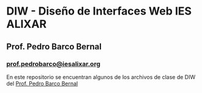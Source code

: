 # DIW - Diseño de Interfaces Web IES ALIXAR
## Prof. Pedro Barco Bernal
### prof.pedrobarco@iesalixar.org

En este repositorio se encuentran algunos de los archivos de clase de DIW del [Prof. Pedro Barco Bernal](https://sites.google.com/iesalixar.org/pedrobarco/web-del-prof-pedro-barco)
